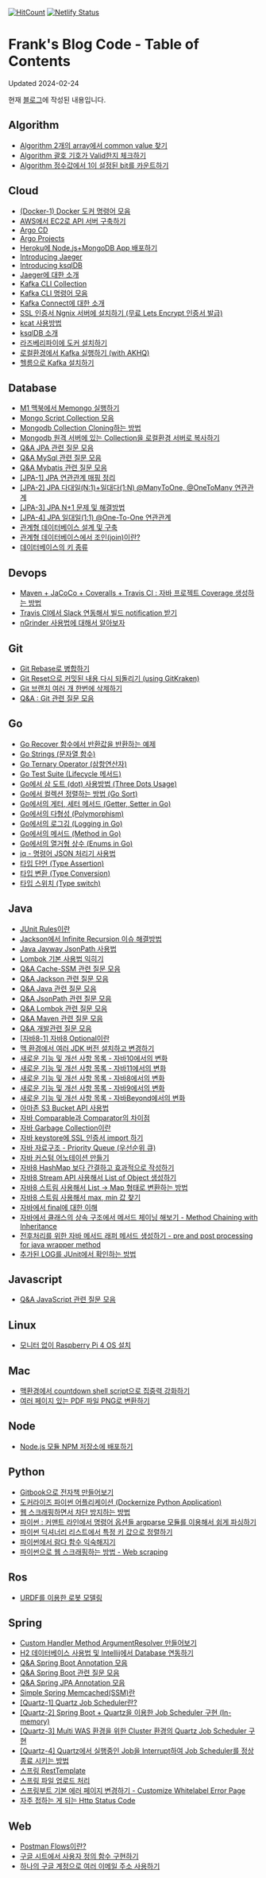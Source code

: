 [![HitCount](http://hits.dwyl.io/kenshin579/advenohpekr.svg)](http://hits.dwyl.io/kenshin579/advenohpekr)
[![Netlify Status](https://api.netlify.com/api/v1/badges/31900f77-681f-4ace-8b3b-906936f57a60/deploy-status)](https://app.netlify.com/sites/advenoh/deploys)

# Frank's Blog Code - Table of Contents

Updated 2024-02-24

현재 [블로그](https://blog.advenoh.pe.kr)에 작성된 내용입니다.

## Algorithm
* [Algorithm 2개의 array에서 common value 찾기](https://blog.advenoh.pe.kr/algorithm/Algorithm-2개의-array에서-common-value-찾기)
* [Algorithm 괄호 기호가 Valid한지 체크하기](https://blog.advenoh.pe.kr/algorithm/Algorithm-괄호-기호가-Valid한지-체크하기)
* [Algorithm 정수값에서 1이 설정된 bit를 카운트하기](https://blog.advenoh.pe.kr/algorithm/Algorithm-정수값에서-1이-설정된-bit를-카운트하기)

## Cloud
* [(Docker-1) Docker 도커 명령어 모음](https://blog.advenoh.pe.kr/cloud/Docker-도커-명령어-모음)
* [AWS에서 EC2로 API 서버 구축하기](https://blog.advenoh.pe.kr/cloud/AWS에서-EC2로-API-서버-구축하기)
* [Argo CD](https://blog.advenoh.pe.kr/cloud/Argo-CD)
* [Argo Projects](https://blog.advenoh.pe.kr/cloud/Argo-Projects)
* [Heroku에 Node.js+MongoDB App 배포하기](https://blog.advenoh.pe.kr/cloud/Heroku에-Node-js-MongoDB-App-배포하기)
* [Introducing Jaeger](https://blog.advenoh.pe.kr/cloud/Introducing-Jaeger)
* [Introducing ksqlDB](https://blog.advenoh.pe.kr/cloud/Introducing-ksqlDB)
* [Jaeger에 대한 소개](https://blog.advenoh.pe.kr/cloud/Jaeger에-대한-소개)
* [Kafka CLI Collection](https://blog.advenoh.pe.kr/cloud/Kafka-CLI-Collection)
* [Kafka CLI 명령어 모음](https://blog.advenoh.pe.kr/cloud/Kafka-CLI-명령어-모음)
* [Kafka Connect에 대한 소개](https://blog.advenoh.pe.kr/cloud/Kafka-Connect에-대한-소개)
* [SSL 인증서 Ngnix 서버에 설치하기 (무료 Lets Encrypt 인증서 발급)](https://blog.advenoh.pe.kr/cloud/SSL-인증서-Ngnix-서버에-설치하기)
* [kcat 사용방법](https://blog.advenoh.pe.kr/cloud/kcat-사용방법)
* [ksqlDB 소개](https://blog.advenoh.pe.kr/cloud/ksqlDB-소개)
* [라즈베리파이에 도커 설치하기](https://blog.advenoh.pe.kr/cloud/라즈베리파이에-도커-설치하기)
* [로컬환경에서 Kafka 실행하기 (with AKHQ)](https://blog.advenoh.pe.kr/cloud/로컬환경에서-Kafka-실행하기-with-AKHQ)
* [헬름으로 Kafka 설치하기](https://blog.advenoh.pe.kr/cloud/헬름으로-Kafka-설치하기)

## Database
* [M1 맥북에서 Memongo 실행하기](https://blog.advenoh.pe.kr/database/M1-맥북에서-Memongo-실행하기)
* [Mongo Script Collection 모음](https://blog.advenoh.pe.kr/database/Mongo-Script-Collection-모음)
* [Mongodb Collection Cloning하는 방법](https://blog.advenoh.pe.kr/database/Mongodb-Collection-Cloning하는-방법)
* [Mongodb 원격 서버에 있는 Collection을 로컬환경 서버로 복사하기](https://blog.advenoh.pe.kr/database/Mongodb-원격-서버에-있는-Collection을-로컬환경-서버로-복사하기)
* [Q&A JPA 관련 질문 모음](https://blog.advenoh.pe.kr/database/QA-JPA-관련-질문-모음)
* [Q&A MySql 관련 질문 모음](https://blog.advenoh.pe.kr/database/QA-MySql-관련-질문-모음)
* [Q&A Mybatis 관련 질문 모음](https://blog.advenoh.pe.kr/database/QA-Mybatis-관련-질문-모음)
* [[JPA-1] JPA 연관관계 매핑 정리](https://blog.advenoh.pe.kr/database/JPA-연관관계-매핑-정리)
* [[JPA-2] JPA 다대일(N:1)+일대다(1:N) @ManyToOne, @OneToMany 연관관계](https://blog.advenoh.pe.kr/database/JPA-다대일-Many-To-One-연관관계)
* [[JPA-3] JPA N+1 문제 및 해결방법](https://blog.advenoh.pe.kr/database/JPA-N1-문제-해결방법)
* [[JPA-4] JPA 일대일(1:1) @One-To-One 연관관계](https://blog.advenoh.pe.kr/database/JPA-일대일-One-To-One-연관관계)
* [관계형 데이터베이스 설계 및 구축](https://blog.advenoh.pe.kr/database/관계형-데이터베이스-설계-및-구축)
* [관계형 데이터베이스에서 조인(join)이란?](https://blog.advenoh.pe.kr/database/관계형-데이터베이스에서-조인-join이란)
* [데이터베이스의 키 종류](https://blog.advenoh.pe.kr/database/데이터베이스의-키-종류)

## Devops
* [Maven + JaCoCo + Coveralls + Travis CI : 자바 프로젝트 Coverage 생성하는 방법](https://blog.advenoh.pe.kr/devops/Maven-JaCoCo-Coveralls-Travis-CI-자바-프로젝트-Coverage-생성하는-방법)
* [Travis CI에서 Slack 연동해서 빌드 notification 받기](https://blog.advenoh.pe.kr/devops/Travis-CI에서-Slack-연동해서-빌드-notification-받기)
* [nGrinder 사용법에 대해서 알아보자](https://blog.advenoh.pe.kr/devops/nGrinder-사용법에-대해서-알아보자)

## Git
* [Git Rebase로 병합하기](https://blog.advenoh.pe.kr/git/Git-Rebase로-병합하기)
* [Git Reset으로 커밋된 내용 다시 되돌리기 (using GitKraken)](https://blog.advenoh.pe.kr/git/Git-Reset으로-커밋된-내용-다시-되돌리기-using-GitKraken)
* [Git 브랜치 여러 개 한번에 삭제하기](https://blog.advenoh.pe.kr/git/Git-브랜치-여러개-한번에-삭제하기)
* [Q&A : Git 관련 질문 모음](https://blog.advenoh.pe.kr/git/QA-Git-관련-질문-모음)

## Go
* [Go Recover 함수에서 반환값을 반환하는 예제](https://blog.advenoh.pe.kr/go/Go-Recover-함수에서-반환값을-반환하는-예제)
* [Go Strings (문자열 함수)](https://blog.advenoh.pe.kr/go/Go-Strings-문자열-함수)
* [Go Ternary Operator (삼항연산자)](https://blog.advenoh.pe.kr/go/Go-Ternary-Operator-삼항연산자)
* [Go Test Suite (Lifecycle 메서드)](https://blog.advenoh.pe.kr/go/Go-Test-Suite-Lifecycle-메서드)
* [Go에서 삼 도트 (dot) 사용방법 (Three Dots Usage)](https://blog.advenoh.pe.kr/go/Go에서-삼-도트-dot-사용방법-Three-Dots-Usage)
* [Go에서 컬렉션 정렬하는 방법 (Go Sort)](https://blog.advenoh.pe.kr/go/Go에서-컬렉션-정렬하는-방법-Go-Sort)
* [Go에서의 게터, 세터 메서드 (Getter, Setter in Go)](https://blog.advenoh.pe.kr/go/Go에서의-게터-세터-메서드-Getter-Setter-in-Go)
* [Go에서의 다형성 (Polymorphism)](https://blog.advenoh.pe.kr/go/Go에서의-다형성-Polymorphism)
* [Go에서의 로그깅 (Logging in Go)](https://blog.advenoh.pe.kr/go/Go에서의-로그깅-Logging-in-Go)
* [Go에서의 메서드 (Method in Go)](https://blog.advenoh.pe.kr/go/Go에서의-메서드-Method-in-Go)
* [Go에서의 열거형 상수 (Enums in Go)](https://blog.advenoh.pe.kr/go/Go에서의-열거형-상수-Enums-in-Go)
* [jq - 명령어 JSON 처리기 사용법](https://blog.advenoh.pe.kr/go/jq-명령어-JSON-처리기-사용법)
* [타입 단언 (Type Assertion)](https://blog.advenoh.pe.kr/go/타입-단언-Type-Assertion)
* [타입 변환 (Type Conversion)](https://blog.advenoh.pe.kr/go/타입-변환-Type-Conversion)
* [타입 스위치 (Type switch)](https://blog.advenoh.pe.kr/go/타입-스위치-Type-switch)

## Java
* [JUnit Rules이란](https://blog.advenoh.pe.kr/java/JUnit-Rules이란)
* [Jackson에서 Infinite Recursion 이슈 해결방법](https://blog.advenoh.pe.kr/java/Jackson에서-Infinite-Recursion-이슈-해결방법)
* [Java Jayway JsonPath 사용법](https://blog.advenoh.pe.kr/java/Java-Jayway-JsonPath-사용법)
* [Lombok 기본 사용법 익히기](https://blog.advenoh.pe.kr/java/Lombok-기본-사용법-익히기)
* [Q&A Cache-SSM 관련 질문 모음](https://blog.advenoh.pe.kr/java/QA-Cache-SSM-관련-질문-모음)
* [Q&A Jackson 관련 질문 모음](https://blog.advenoh.pe.kr/java/QA-Jackson-관련-질문-모음)
* [Q&A Java 관련 질문 모음](https://blog.advenoh.pe.kr/java/QA-Java-관련-질문-모음)
* [Q&A JsonPath 관련 질문 모음](https://blog.advenoh.pe.kr/java/QA-JsonPath-관련-질문-모음)
* [Q&A Lombok 관련 질문 모음](https://blog.advenoh.pe.kr/java/QA-Lombok-관련-질문-모음)
* [Q&A Maven 관련 질문 모음](https://blog.advenoh.pe.kr/java/QA-Maven-관련-질문-모음)
* [Q&A 개발관련 질문 모음](https://blog.advenoh.pe.kr/java/QA-개발관련-질문-모음)
* [[자바8-1] 자바8 Optional이란](https://blog.advenoh.pe.kr/java/자바8-Optional이란)
* [맥 환경에서 여러 JDK 버전 설치하고 변경하기](https://blog.advenoh.pe.kr/java/맥-환경에서-여러-JDK-버전-설치하고-변경하기)
* [새로운 기능 및 개선 사항 목록 - 자바10에서의 변화](https://blog.advenoh.pe.kr/java/새로운-기능-및-개선-사항-목록-자바10에서의-변화)
* [새로운 기능 및 개선 사항 목록 - 자바11에서의 변화](https://blog.advenoh.pe.kr/java/새로운-기능-및-개선-사항-목록-자바11에서의-변화)
* [새로운 기능 및 개선 사항 목록 - 자바8에서의 변화](https://blog.advenoh.pe.kr/java/새로운-기능-및-개선-사항-목록-자바8에서의-변화)
* [새로운 기능 및 개선 사항 목록 - 자바9에서의 변화](https://blog.advenoh.pe.kr/java/새로운-기능-및-개선-사항-목록-자바9에서의-변화)
* [새로운 기능 및 개선 사항 목록 - 자바Beyond에서의 변화](https://blog.advenoh.pe.kr/java/새로운-기능-및-개선-사항-목록-자바Beyond에서의-변화)
* [아마존 S3 Bucket API 사용법](https://blog.advenoh.pe.kr/java/아마존-S3-Bucket-API-사용법)
* [자바 Comparable과 Comparator의 차이점](https://blog.advenoh.pe.kr/java/자바8-compable-comparator-차이점)
* [자바 Garbage Collection이란](https://blog.advenoh.pe.kr/java/자바-Garbage-Collection이란)
* [자바 keystore에 SSL 인증서 import 하기](https://blog.advenoh.pe.kr/java/자바-keystore에-SSL-인증서-import-하기)
* [자바 자료구조 - Priority Queue (우선순위 큐)](https://blog.advenoh.pe.kr/java/자바-자료구조-Priority-Queue-우선순위-큐)
* [자바 커스텀 어노테이션 만들기](https://blog.advenoh.pe.kr/java/자바-커스텀-어노테이션-만들기)
* [자바8 HashMap 보다 간결하고 효과적으로 작성하기](https://blog.advenoh.pe.kr/java/자바8-HashMap-보다-간결하고-효과적으로-작성하기)
* [자바8 Stream API 사용해서 List of Object 생성하기](https://blog.advenoh.pe.kr/java/자바8-Stream-API-사용해서-List-of-Object-생성하기)
* [자바8 스트림 사용해서 List -> Map 형태로 변환하는 방법](https://blog.advenoh.pe.kr/java/자바8-스트림-사용해서-List-Map-형태로-변환하는-방법)
* [자바8 스트림 사용해서 max, min 값 찾기](https://blog.advenoh.pe.kr/java/자바8-스트림-사용해서-max값-추출하기)
* [자바에서 final에 대한 이해](https://blog.advenoh.pe.kr/java/자바에서-final에-대한-이해)
* [자바에서 클래스의 상속 구조에서 메서드 체이닝 해보기 - Method Chaining with Inheritance](https://blog.advenoh.pe.kr/java/자바에서-클래스의-상속-구조에서-메서드-체이닝-해보기-Method-Chaining-with-Inheritance)
* [전후처리를 위한 자바 메서드 래퍼 메서드 생성하기 - pre and post processing for java wrapper method](https://blog.advenoh.pe.kr/java/전후처리를-위한-자바-메서드-래퍼-메서드-생성하기-pre-and-post-processing-for-java-wrapper-method)
* [추가된 LOG를 JUnit에서 확인하는 방법](https://blog.advenoh.pe.kr/java/추가된-LOG를-JUnit-에서-확인하는-방법)

## Javascript
* [Q&A JavaScript 관련 질문 모음](https://blog.advenoh.pe.kr/javascript/QA-JavaScript-관련-질문-모음)

## Linux
* [모니터 없이 Raspberry Pi 4 OS 설치](https://blog.advenoh.pe.kr/linux/Raspberry-Pi4-OS-설치)

## Mac
* [맥환경에서 countdown shell script으로 집중력 강화하기](https://blog.advenoh.pe.kr/mac/맥환경에서-countdown-shell-script으로-집중력-강화하기)
* [여러 페이지 있는 PDF 파일 PNG로 변환하기](https://blog.advenoh.pe.kr/mac/여러-페이지-있는-PDF-파일-PNG로-변환하기)

## Node
* [Node.js 모듈 NPM 저장소에 배포하기](https://blog.advenoh.pe.kr/node/Node-모듈-NPM-저장소에-배포하기)

## Python
* [Gitbook으로 전자책 만들어보기](https://blog.advenoh.pe.kr/python/Gitbook으로-전자책-만들어보기)
* [도커라이즈 파이썬 어플리케이션 (Dockernize Python Application)](https://blog.advenoh.pe.kr/python/도커라이즈-파이썬-어플리케이션-Dockernize-Python-Application)
* [웹 스크래핑하면서 차단 방지하는 방법](https://blog.advenoh.pe.kr/python/웹-스크래핑하면서-차단-방지하는-방법)
* [파이썬 : 커맨트 라인에서 명령어 옵션들 argparse 모듈를 이용해서 쉽게 파싱하기](https://blog.advenoh.pe.kr/python/파이썬-커맨트-라인에서-명령어-옵션들-argparse-모듈를-이용해서-쉽게-파싱하기)
* [파이썬 딕셔너리 리스트에서 특정 키 값으로 정렬하기](https://blog.advenoh.pe.kr/python/파이썬-딕셔너리-리스트에서-특정-키-값으로-정렬하기)
* [파이썬에서 람다 함수 익숙해지기](https://blog.advenoh.pe.kr/python/파이썬에서-람다-함수-익숙해지기)
* [파이썬으로 웹 스크래핑하는 방법 - Web scraping](https://blog.advenoh.pe.kr/python/파이썬으로-웹-스크래핑하는-방법-Web-scraping)

## Ros
* [URDF를 이용한 로봇 모델링](https://blog.advenoh.pe.kr/ros/URDF를-이용한-로봇-모델링)

## Spring
* [Custom Handler Method ArgumentResolver 만들어보기](https://blog.advenoh.pe.kr/spring/HandlerMethodArgumentResolver-이란)
* [H2 데이터베이스 사용법 및 Intellij에서 Database 연동하기](https://blog.advenoh.pe.kr/spring/H2-데이터베이스-사용법-및-Intellij에서-Database-연동)
* [Q&A Spring Boot Annotation 모음](https://blog.advenoh.pe.kr/spring/QA-Spring-Boot-Annotation-모음)
* [Q&A Spring Boot 관련 질문 모음](https://blog.advenoh.pe.kr/spring/QA-Spring-Boot-관련-질문-모음)
* [Q&A Spring JPA Annotation 모음](https://blog.advenoh.pe.kr/spring/QA-Spring-JPA-Annotation-모음)
* [Simple Spring Memcached(SSM)란](https://blog.advenoh.pe.kr/spring/Simple-Spring-MemcachedSSM란)
* [[Quartz-1] Quartz Job Scheduler란?](https://blog.advenoh.pe.kr/spring/Quartz-Job-Scheduler란)
* [[Quartz-2] Spring Boot + Quartz을 이용한 Job Scheduler 구현 (In-memory)](https://blog.advenoh.pe.kr/spring/Spring-Boot-Quartz을-이용한-Job-Scheduler-구현-In-memory)
* [[Quartz-3] Multi WAS 환경을 위한 Cluster 환경의 Quartz Job Scheduler 구현](https://blog.advenoh.pe.kr/spring/Multi-WAS-환경을-위한-Cluster-환경의-Quartz-Job-Scheduler-구현)
* [[Quartz-4] Quartz에서 실행중인 Job을 Interrupt하여 Job Scheduler를 정상종료 시키는 방법](https://blog.advenoh.pe.kr/spring/Quartz에서-실행중인-Job을-Interrupt하여-Job-Scheduler를-정상종료-시키는-방법)
* [스프링 RestTemplate](https://blog.advenoh.pe.kr/spring/스프링-RestTemplate)
* [스프링 파일 업로드 처리](https://blog.advenoh.pe.kr/spring/스프링-파일-업로드-처리)
* [스프링부트 기본 에러 페이지 변경하기 - Customize Whitelabel Error Page](https://blog.advenoh.pe.kr/spring/스프링부트-기본-오류-페이지-변경하기)
* [자주 접하는 게 되는 Http Status Code](https://blog.advenoh.pe.kr/spring/자주-접하는-게-되는-Http-Status-Code)

## Web
* [Postman Flows이란?](https://blog.advenoh.pe.kr/web/Postman-Flows)
* [구글 시트에서 사용자 정의 함수 구현하기](https://blog.advenoh.pe.kr/web/구글-시트에서-사용자-정의-함수-구현하기)
* [하나의 구글 계정으로 여러 이메일 주소 사용하기](https://blog.advenoh.pe.kr/web/하나의-구글-계정으로-여러-이메일-주소-사용하기)

